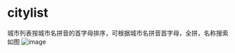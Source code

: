 # citylist
城市列表按城市名拼音的首字母排序，可根据城市名拼音首字母，全拼，名称搜索
如图
![image](https://github.com/wl036cl/citylist/blob/master/images/preview.png)
